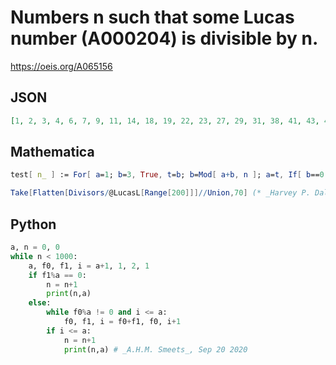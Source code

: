 # Numbers n such that some Lucas number \(A000204\) is divisible by n\.
https://oeis.org/A065156
## JSON
```JSON
[1, 2, 3, 4, 6, 7, 9, 11, 14, 18, 19, 22, 23, 27, 29, 31, 38, 41, 43, 44, 46, 47, 49, 54, 58, 59, 62, 67, 71, 76, 79, 81, 82, 83, 86, 94, 98, 101, 103, 107, 116, 118, 121, 123, 124, 127, 129, 131, 134, 139, 142, 151, 158, 161, 162, 163, 166, 167, 179, 181, 191, 199]
```
## Mathematica
```Mathematica
test[ n_ ] := For[ a=1; b=3, True, t=b; b=Mod[ a+b, n ]; a=t, If[ b==0, Return[ True ] ]; If[ a==2&&b==1, Return[ False ] ] ]; Select[ Range[ 200 ], test ]
```
```Mathematica
Take[Flatten[Divisors/@LucasL[Range[200]]]//Union,70] (* _Harvey P. Dale_, Jun 07 2020 *)
```
## Python
```Python
a, n = 0, 0
while n < 1000:
    a, f0, f1, i = a+1, 1, 2, 1
    if f1%a == 0:
        n = n+1
        print(n,a)
    else:
        while f0%a != 0 and i <= a:
            f0, f1, i = f0+f1, f0, i+1
        if i <= a:
            n = n+1
            print(n,a) # _A.H.M. Smeets_, Sep 20 2020
```
